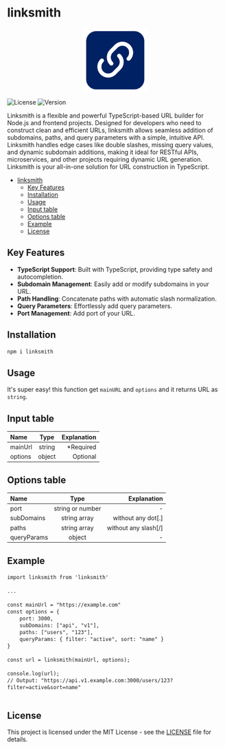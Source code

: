 # linksmith

<p align="center">
  <img src="./link.png" alt="multipay logo" width="150" height="150" style="display: block; margin: 30 auto" />
</p>

![License](https://img.shields.io/badge/License-MIT-blue)
![Version](https://img.shields.io/badge/Version-1.3.3-orange)


Linksmith is a flexible and powerful TypeScript-based URL builder for Node.js and frontend projects. Designed for developers who need to construct clean and efficient URLs, linksmith allows seamless addition of subdomains, paths, and query parameters with a simple, intuitive API. Linksmith handles edge cases like double slashes, missing query values, and dynamic subdomain additions, making it ideal for RESTful APIs, microservices, and other projects requiring dynamic URL generation. Linksmith is your all-in-one solution for URL construction in TypeScript.

- [linksmith](#linksmith)
  - [Key Features](#key-features)
  - [Installation](#installation)
  - [Usage](#usage)
  - [Input table](#input-table)
  - [Options table](#options-table)
  - [Example](#example)
  - [License](#license)

## Key Features

- **TypeScript Support**: Built with TypeScript, providing type safety and autocompletion.
- **Subdomain Management**: Easily add or modify subdomains in your URL.
- **Path Handling**: Concatenate paths with automatic slash normalization.
- **Query Parameters**: Effortlessly add query parameters.
- **Port Management**: Add port of your URL.

## Installation

```bash
npm i linksmith
```

## Usage

It's super easy! this function get `mainURL` and `options` and it returns URL as `string`.

## Input table

| Name    |  Type  | Explanation |
| :------ | :----: | ----------: |
| mainUrl | string |   *Required |
| options | object |    Optional |

## Options table

| Name        |       Type       |          Explanation |
| :---------- | :--------------: | -------------------: |
| port        | string or number |                    - |
| subDomains  |   string array   |   without any dot[.] |
| paths       |   string array   | without any slash[/] |
| queryParams |      object      |                    - |

## Example

```TS
import linksmith from 'linksmith'

...

const mainUrl = "https://example.com"
const options = {
    port: 3000,
    subDomains: ["api", "v1"],
    paths: ["users", "123"],
    queryParams: { filter: "active", sort: "name" }
}

const url = linksmith(mainUrl, options);

console.log(url);
// Output: "https://api.v1.example.com:3000/users/123?filter=active&sort=name"
 

```

## License

This project is licensed under the MIT License - see the [LICENSE](LICENSE) file for details.

